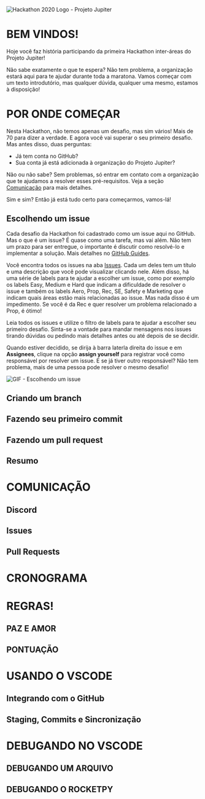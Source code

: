 ![Hackathon 2020 Logo - Projeto Jupiter](https://github.com/Projeto-Jupiter/Hackathon/raw/master/Logo.png)

# BEM VINDOS!

Hoje você faz história participando da primeira Hackathon inter-áreas do Projeto Jupiter!

Não sabe exatamente o que te espera? Não tem problema, a organização estará aqui para te ajudar durante toda a maratona. Vamos começar com um texto introdutório, mas qualquer dúvida, qualquer uma mesmo, estamos à disposição!

# POR ONDE COMEÇAR

Nesta Hackathon, não temos apenas um desafio, mas sim vários! Mais de 70 para dizer a verdade. E agora você vai superar o seu primeiro desafio. Mas antes disso, duas perguntas:

- Já tem conta no GitHub?
- Sua conta já está adicionada à organização do Projeto Jupiter? 

Não ou não sabe? Sem problemas, só entrar em contato com a organização que te ajudamos a resolver esses pré-requisitos. Veja a seção [Comunicação](#COMUNICAÇÃO) para mais detalhes.

Sim e sim? Então já está tudo certo para começarmos, vamos-lá!

## Escolhendo um issue

Cada desafio da Hackathon foi cadastrado como um issue aqui no GitHub. Mas o que é um issue? É quase como uma tarefa, mas vai além. Não tem um prazo para ser entregue, o importante é discutir como resolvé-lo e implementar a solução. Mais detalhes no [GitHub Guides](https://guides.github.com/features/issues/).

Você encontra todos os issues na aba [Issues](https://github.com/Projeto-Jupiter/Hackathon/issues). Cada um deles tem um título e uma descrição que você pode visualizar clicando nele. Além disso, há uma série de labels para te ajudar a escolher um issue, como por exemplo os labels Easy, Medium e Hard que indicam a dificuldade de resolver o issue e também os labels Aero, Prop, Rec, SE, Safety e Marketing que indicam quais áreas estão mais relacionadas ao issue. Mas nada disso é um impedimento. Se você é da Rec e quer resolver um problema relacionado a Prop, é ótimo!

Leia todos os issues e utilize o filtro de labels para te ajudar a escolher seu primeiro desafio. Sinta-se a vontade para mandar mensagens nos issues tirando dúvidas ou pedindo mais detalhes antes ou até depois de se decidir. 

Quando estiver decidido, se dirija à barra laterla direita do issue e em **Assignees**, clique na opção **assign yourself** para registrar você como responsável por resolver um issue. E se já tiver outro responsável? Não tem problema, mais de uma pessoa pode resolver o mesmo desafio!

![GIF - Escolhendo um issue](https://github.com/Projeto-Jupiter/Hackathon/raw/master/images/escolhendo_um_issue.gif)


## Criando um branch

## Fazendo seu primeiro commit

## Fazendo um pull request

## Resumo

# COMUNICAÇÃO

## Discord

## Issues

## Pull Requests

# CRONOGRAMA

# REGRAS!

## PAZ E AMOR

## PONTUAÇÃO

# USANDO O VSCODE

## Integrando com o GitHub

## Staging, Commits e Sincronização

# DEBUGANDO NO VSCODE

## DEBUGANDO UM ARQUIVO

## DEBUGANDO O ROCKETPY




